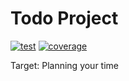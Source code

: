 # Todo Project

[![test](https://github.com/sbx0/todo/actions/workflows/build.yml/badge.svg)](https://github.com/sbx0/todo/actions/workflows/build.yml)
[![coverage](https://img.shields.io/badge/coverage-54%25-red.svg)](https://todo-code-coverage.sbx0.cn/)

Target: Planning your time
